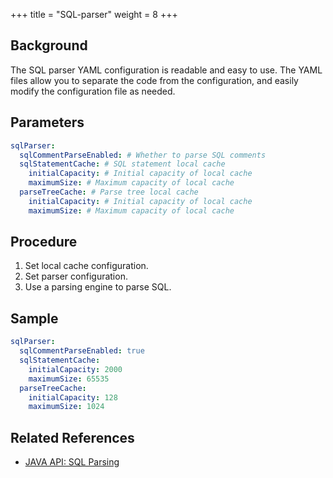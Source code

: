 +++
title = "SQL-parser"
weight = 8
+++

## Background

The SQL parser YAML configuration is readable and easy to use. The YAML files allow you to separate the code from the configuration, and easily modify the configuration file as needed.

## Parameters

```yaml
sqlParser:
  sqlCommentParseEnabled: # Whether to parse SQL comments 
  sqlStatementCache: # SQL statement local cache
    initialCapacity: # Initial capacity of local cache
    maximumSize: # Maximum capacity of local cache
  parseTreeCache: # Parse tree local cache
    initialCapacity: # Initial capacity of local cache
    maximumSize: # Maximum capacity of local cache
```

## Procedure
1. Set local cache configuration.
2. Set parser configuration.
3. Use a parsing engine to parse SQL.
   
## Sample
```yaml
sqlParser:
  sqlCommentParseEnabled: true
  sqlStatementCache:
    initialCapacity: 2000
    maximumSize: 65535
  parseTreeCache:
    initialCapacity: 128
    maximumSize: 1024
```

## Related References
- [JAVA API: SQL Parsing](/en/user-manual/shardingsphere-jdbc/java-api/rules/sql-parser/)
